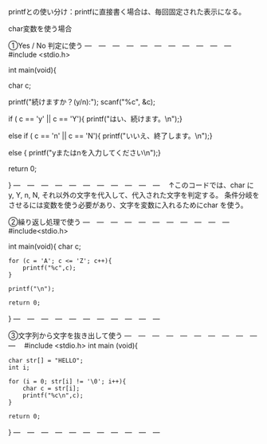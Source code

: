 printfとの使い分け：printfに直接書く場合は、毎回固定された表示になる。

char変数を使う場合

①Yes / No 判定に使う
―　―　―　―　―　―　―　―　―　―　―　
\#include <stdio.h>

int main(void){

char c;

printf("続けますか？(y/n):");
scanf("%c", &c);

if ( c == 'y' || c == 'Y'){
    printf("はい、続けます。\n");}

else if ( c == 'n' || c == 'N'){
    printf("いいえ、終了します。\n");}

else {
    printf("yまたはnを入力してください\n");}

return 0;

}
―　―　―　―　―　―　―　―　―　―　―　
↑このコードでは、char に y, Y, n, N, それ以外の文字を代入して、代入された文字を判定する。
 条件分岐をさせるには変数を使う必要があり、文字を変数に入れるためにchar を使う。


②繰り返し処理で使う
―　―　―　―　―　―　―　―　―　―　―　
\#include<stdio.h>

int main(void){
    char c;

    for (c = 'A'; c <= 'Z'; c++){
        printf("%c",c);
    }

    printf("\n");

    return 0;
}
―　―　―　―　―　―　―　―　―　―　―　


③文字列から文字を抜き出して使う
―　―　―　―　―　―　―　―　―　―　―　
\#include <stdio.h>
int main (void){

    char str[] = "HELLO";
    int i;

    for (i = 0; str[i] != '\0'; i++){
        char c = str[i];
        printf("%c\n",c);
    }

    return 0;
}
―　―　―　―　―　―　―　―　―　―　―　